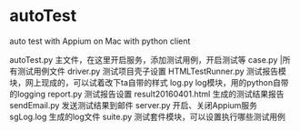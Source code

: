 # autoTest
auto test with Appium on Mac with python client

autoTest.py 主文件，在这里开启服务，添加测试用例，开启测试等
case.py	|所有测试用例文件
driver.py	测试项目壳子设置
HTMLTestRunner.py	测试报告模块，网上现成的，可以试着改下ta自带的样式
log.py	log模块，用的python自带的logging
report.py	测试报告设置
result20160401.html	生成的测试结果报告
sendEmail.py	发送测试结果到邮件
server.py	开启、关闭Appium服务
sgLog.log	生成的log文件
suite.py	测试套件模块，可以设置执行哪些测试用例
